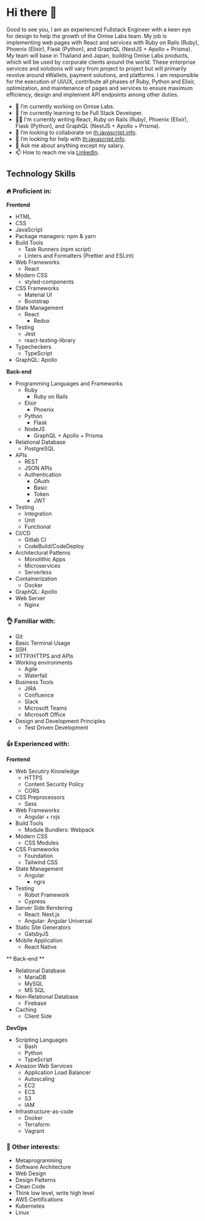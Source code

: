# Hi there 👋

Good to see you, I am an experienced Fullstack Engineer with a keen eye for design to help the growth of the Omise Labs team. My job is implementing web pages with React and services with Ruby on Rails (Ruby), Phoenix (Elixir), Flask (Python), and GraphQL (NestJS + Apollo + Prisma). My team will base in Thailand and Japan, building Omise Labs products, which will be used by corporate clients around the world. These enterprise services and solutions will vary from project to project but will primarily revolve around eWallets, payment solutions, and platforms. I am responsible for the execution of UI/UX, contribute all phases of Ruby, Python and Elixir, optimization, and maintenance of pages and services to ensure maximum efficiency, design and implement API endpoints among other duties. 

- 🔭 I’m currently working on Omise Labs.
- 🌱 I’m currently learning to be Full Stack Developer.
- ✍🏻 I'm currently writing React, Ruby on Rails (Ruby), Phoenix (Elixir), Flask (Python), and GraphQL (NestJS + Apollo + Prisma).
- 👯 I’m looking to collaborate on [th.javascript.info](https://github.com/javascript-tutorial/th.javascript.info).
- 🤔 I’m looking for help with [th.javascript.info](https://github.com/javascript-tutorial/th.javascript.info).
- 💬 Ask me about anything except my salary.
- 📫 How to reach me via [LinkedIn](https://www.linkedin.com/in/prasit-tongpradit/).

## Technology Skills

### 🔥 Proficient in:

**Frontend**

- HTML
- CSS
- JavaScript
- Package managers: npm & yarn
- Build Tools
  - Task Runners (npm script)
  - Linters and Formatters (Prettier and ESLint)
- Web Frameworks
  - React
- Modern CSS
  - styled-components
- CSS Frameworks
  - Material UI
  - Bootstrap
- State Management
  - React
    - Redux
- Testing
  - Jest
  - react-testing-library
- Typecheckers
  - TypeScript
- GraphQL: Apollo

**Back-end**

- Programming Languages and Frameworks
  - Ruby
    - Ruby on Rails
  - Elixir
    - Phoenix
  - Python
    - Flask
  - NodeJS
    - GraphQL + Apollo + Prisma
- Relational Database
  - PostgreSQL
- APIs
  - REST
  - JSON APIs
  - Authentication
    - OAuth
    - Basic
    - Token
    - JWT
- Testing
  - Integration
  - Unit
  - Functional
- CI/CD
  - Gitlab CI
  - CodeBuild/CodeDeploy
- Architectural Patterns
  - Monolithic Apps
  - Microservices
  - Serverless
- Containerization
  - Docker
- GraphQL: Apollo
- Web Server
  - Nginx
  
  
### 👌 Familiar with:

- Git
- Basic Terminal Usage
- SSH
- HTTP/HTTPS and APIs
- Working environments
  - Agile
  - Waterfall
- Business Tools
  - JIRA
  - Confluence
  - Slack
  - Microsoft Teams
  - Microsoft Office
- Design and Development Principles
  - Test Driven Development

### 👍 Experienced with:

**Frontend**

- Web Secutiry Knowledge
  - HTTPS
  - Content Security Policy
  - CORS
- CSS Preprocessors
  - Sass
- Web Frameworks
  - Angular + rxjs
- Build Tools
  - Module Bundlers: Webpack
- Modern CSS
  - CSS Modules
- CSS Frameworks
  - Foundation
  - Tailwind CSS
- State Management
  - Angular
    - ngrx
- Testing
  - Robot Framework
  - Cypress
- Server Side Rendering
  - React: Next.js
  - Angular: Angular Universal
- Static Site Generators
  - GatsbyJS
- Mobile Application
  - React Native
  
** Back-end **
- Relational Database
  - MariaDB
  - MySQL
  - MS SQL
- Non-Relational Database
  - Firebase
- Caching
  - Client Side

**DevOps**

- Scripting Languages
  - Bash
  - Python
  - TypeScript
- Amazon Web Services
  - Application Load Balancer
  - Autoscaling
  - EC2
  - ECS
  - S3
  - IAM
- Infrastructure-as-code
  - Docker
  - Terraform
  - Vagrant

### 🤿 Other interests:

- Metaprogramming
- Software Architecture
- Web Design
- Design Patterns
- Clean Code
- Think low level, write high level
- AWS Certifications
- Kubernetes
- Linux


<!--
**EpicHigh/Epichigh** is a ✨ _special_ ✨ repository because its `README.md` (this file) appears on your GitHub profile.

Here are some ideas to get you started:

- 🔭 I’m currently working on ...
- 🌱 I’m currently learning ...
- 👯 I’m looking to collaborate on ...
- 🤔 I’m looking for help with ...
- 💬 Ask me about ...
- 📫 How to reach me: ...
- 😄 Pronouns: ...
- ⚡ Fun fact: ...
-->
